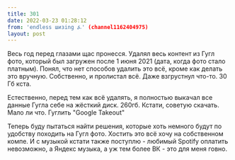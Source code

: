 ```yaml
---
title: 301
date: 2022-03-23 01:28:12
from: 'endless шизing ⍼' (channel1162404975)
layout: post
---
```


Весь год перед глазами щас пронесся. Удалял весь контент из Гугл фото, который был загружен после 1 июня 2021 (дата, когда фото стало платным). Понял, что нет способов удалить это всё, кроме как делать это вручную. Собственно, и пролистал всё. Даже взгрустнул что-то. 30 Гб кста.

Естественно, перед тем как всё удалять, я полностью выкачал все данные Гугла себе на жёсткий диск. 260гб.
Кстати, советую скачать. Мало ли что. Гуглить "Google Takeout"

Теперь буду пытаться найти решения, которые хоть немного будут по удобству походить на Гугл фото. Хостить это всё хочу на собственном компе.
И с музыкой кстати также поступлю - любимый Spotify оплатить невозможно, а Яндекс музыка, а уж тем более ВК - это для меня говно.
